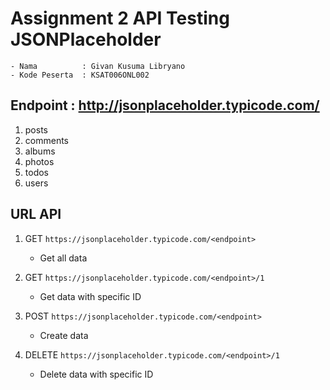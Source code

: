 # Assignment 2 API Testing JSONPlaceholder

	- Nama 			: Givan Kusuma Libryano
	- Kode Peserta 	: KSAT006ONL002

## Endpoint : http://jsonplaceholder.typicode.com/

1. posts
2. comments
3. albums
4. photos
5. todos
6. users

## URL API 

1. GET `https://jsonplaceholder.typicode.com/<endpoint>` 
	- Get all data 

2. GET `https://jsonplaceholder.typicode.com/<endpoint>/1` 
	- Get data with specific ID 

3. POST `https://jsonplaceholder.typicode.com/<endpoint>` 
	- Create data 

4. DELETE `https://jsonplaceholder.typicode.com/<endpoint>/1` 
	- Delete data with specific ID 
